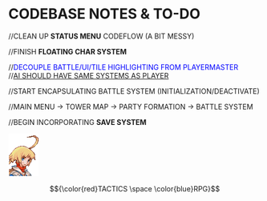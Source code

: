 # CODEBASE NOTES & TO-DO

//CLEAN UP **STATUS MENU** CODEFLOW (A BIT MESSY)

//FINISH **FLOATING CHAR SYSTEM**

//<span style="color:blue">DECOUPLE BATTLE/UI/TILE HIGHLIGHTING FROM PLAYERMASTER</span>  
//<u>AI SHOULD HAVE SAME SYSTEMS AS PLAYER</u>

//START ENCAPSULATING BATTLE SYSTEM (INITIALIZATION/DEACTIVATE)  

//MAIN MENU -> TOWER MAP -> PARTY FORMATION -> BATTLE SYSTEM

//BEGIN INCORPORATING **SAVE SYSTEM**

![Marche Portrait](../Assets/materials/player/marche_portrait.png "Marche")

$${\color{red}TACTICS \space \color{blue}RPG}$$